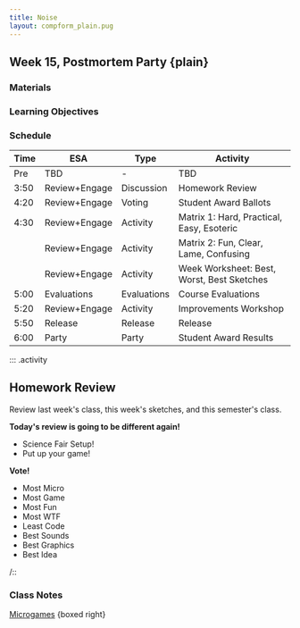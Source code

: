 ```yaml
---
title: Noise
layout: compform_plain.pug
---
```


## Week 15, Postmortem Party {plain}

### Materials

### Learning Objectives

### Schedule

| Time   | ESA           | Type        | Activity                                   |
| ------ | ------------- | ----------- | ------------------------------------------ |
| Pre    | TBD           | -           | TBD                                        |
| 3:50   | Review+Engage | Discussion  | Homework Review                            |
| 4:20   | Review+Engage | Voting      | Student Award Ballots                      |
| 4:30   | Review+Engage | Activity    | Matrix 1: Hard, Practical, Easy, Esoteric  |
| &nbsp; | Review+Engage | Activity    | Matrix 2: Fun, Clear, Lame, Confusing      |
| &nbsp; | Review+Engage | Activity    | Week Worksheet: Best, Worst, Best Sketches |
| 5:00   | Evaluations   | Evaluations | Course Evaluations                         |
| 5:20   | Review+Engage | Activity    | Improvements Workshop                      |
| 5:50   | Release       | Release     | Release                                    |
| 6:00   | Party         | Party       | Student Award Results                      |

::: .activity

## Homework Review

Review last week's class, this week's sketches, and this semester's class.

**Today's review is going to be different again!**

- Science Fair Setup!
- Put up your game!

**Vote!**

- Most Micro
- Most Game
- Most Fun
- Most WTF
- Least Code
- Best Sounds
- Best Graphics
- Best Idea

/::

### Class Notes

[Microgames](./index.html) {boxed right}

<style> 
    .headless thead {
        display: none;
    }
</style>
